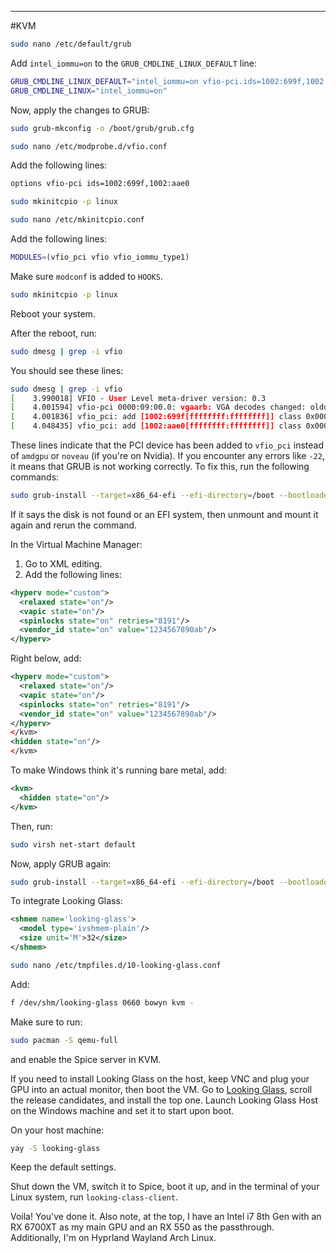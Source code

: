 

---

#KVM 

```bash
sudo nano /etc/default/grub
```

Add `intel_iommu=on` to the `GRUB_CMDLINE_LINUX_DEFAULT` line:

```bash
GRUB_CMDLINE_LINUX_DEFAULT="intel_iommu=on vfio-pci.ids=1002:699f,1002:aae0 rd.driver.pre=vfio-pci video=efifb:off loglevel=3"
GRUB_CMDLINE_LINUX="intel_iommu=on"
```

Now, apply the changes to GRUB:

```bash
sudo grub-mkconfig -o /boot/grub/grub.cfg
```

```bash
sudo nano /etc/modprobe.d/vfio.conf
```

Add the following lines:

```bash
options vfio-pci ids=1002:699f,1002:aae0
```

```bash
sudo mkinitcpio -p linux
```

```bash
sudo nano /etc/mkinitcpio.conf
```

Add the following lines:

```bash
MODULES=(vfio_pci vfio vfio_iommu_type1)
```

Make sure `modconf` is added to `HOOKS`.

```bash
sudo mkinitcpio -p linux
```

Reboot your system.

After the reboot, run:

```bash
sudo dmesg | grep -i vfio
```

You should see these lines:

```bash
sudo dmesg | grep -i vfio
[    3.990018] VFIO - User Level meta-driver version: 0.3
[    4.001594] vfio-pci 0000:09:00.0: vgaarb: VGA decodes changed: olddecodes=io+mem,decodes=io+mem:owns=none
[    4.001836] vfio_pci: add [1002:699f[ffffffff:ffffffff]] class 0x000000/00000000
[    4.048435] vfio_pci: add [1002:aae0[ffffffff:ffffffff]] class 0x000000/00000000
```

These lines indicate that the PCI device has been added to `vfio_pci` instead of `amdgpu` or `noveau` (if you're on Nvidia). If you encounter any errors like `-22`, it means that GRUB is not working correctly. To fix this, run the following commands:

```bash
sudo grub-install --target=x86_64-efi --efi-directory=/boot --bootloader-id=GRUB
```

If it says the disk is not found or an EFI system, then unmount and mount it again and rerun the command.

In the Virtual Machine Manager:

1. Go to XML editing.
2. Add the following lines:

```xml
<hyperv mode="custom">
  <relaxed state="on"/>
  <vapic state="on"/>
  <spinlocks state="on" retries="8191"/>
  <vendor_id state="on" value="1234567890ab"/>
</hyperv>
```

Right below, add:

```xml
<hyperv mode="custom">
  <relaxed state="on"/>
  <vapic state="on"/>
  <spinlocks state="on" retries="8191"/>
  <vendor_id state="on" value="1234567890ab"/>
</hyperv>
</kvm>
<hidden state="on"/>
</kvm>
```

To make Windows think it's running bare metal, add:

```xml
<kvm>
  <hidden state="on"/>
</kvm>
```

Then, run:

```bash
sudo virsh net-start default
```

Now, apply GRUB again:

```bash
sudo grub-install --target=x86_64-efi --efi-directory=/boot --bootloader-id=GRUB
```

To integrate Looking Glass:

```xml
<shmem name='looking-glass'>
  <model type='ivshmem-plain'/>
  <size unit='M'>32</size>
</shmem>
```

```bash
sudo nano /etc/tmpfiles.d/10-looking-glass.conf
```

Add:

```bash
f /dev/shm/looking-glass 0660 bowyn kvm -
```

Make sure to run:

```bash
sudo pacman -S qemu-full
```

and enable the Spice server in KVM.

If you need to install Looking Glass on the host, keep VNC and plug your GPU into an actual monitor, then boot the VM. Go to [Looking Glass](https://looking-glass.io/downloads), scroll the release candidates, and install the top one. Launch Looking Glass Host on the Windows machine and set it to start upon boot. 

On your host machine:

```bash
yay -S looking-glass
```

Keep the default settings.

Shut down the VM, switch it to Spice, boot it up, and in the terminal of your Linux system, run `looking-class-client`.

Voila! You've done it. Also note, at the top, I have an Intel i7 8th Gen with an RX 6700XT as my main GPU and an RX 550 as the passthrough. Additionally, I'm on Hyprland Wayland Arch Linux.